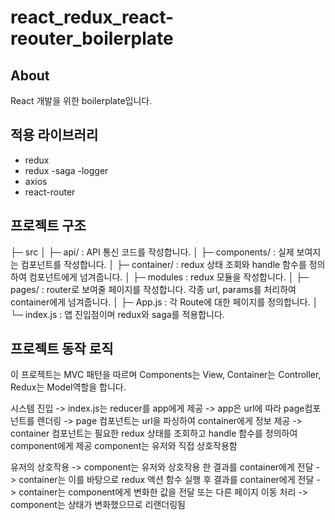 # react_redux_react-reouter_boilerplate

## About

React 개발을 위한 boilerplate입니다.

## 적용 라이브러리

- redux
- redux -saga -logger
- axios
- react-router

## 프로젝트 구조

├─ src
│ ├─ api/ : API 통신 코드를 작성합니다.
│ ├─ components/ : 실제 보여지는 컴포넌트를 작성합니다.
│ ├─ container/ : redux 상태 조회와 handle 함수를 정의하여 컴포넌트에게 넘겨줍니다.
│ ├─ modules : redux 모듈을 작성합니다.
│ ├─ pages/ : router로 보여줄 페이지를 작성합니다. 각종 url, params를 처리하여 container에게 넘겨줍니다.
│ ├─ App.js : 각 Route에 대한 페이지를 정의합니다.
│ └─ index.js : 앱 진입점이며 redux와 saga를 적용합니다.

## 프로젝트 동작 로직

이 프로젝트는 MVC 패턴을 따르며 Components는 View, Container는 Controller, Redux는 Model역할을 합니다.

시스템 진입 -> index.js는 reducer를 app에게 제공 -> app은 url에 따라 page컴포넌트를 렌더링 -> page 컴포넌트는 url을 파싱하여 container에게 정보 제공 -> container 컴포넌트는 필요한 redux 상태를 조회하고 handle 함수를 정의하여 component에게 제공 component는 유저와 직접 상호작용함

유저의 상호작용 -> component는 유저와 상호작용 한 결과를 container에게 전달 -> container는 이를 바탕으로 redux 액션 함수 실행 후 결과를 container에게 전달 -> container는 component에게 변화한 값을 전달 또는 다른 페이지 이동 처리 -> component는 상태가 변화했으므로 리랜더링됨

